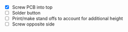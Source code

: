 - [X] Screw PCB into top
- [ ] Solder button
- [ ] Print/make stand offs to account for additional height
- [ ] Screw opposite side
